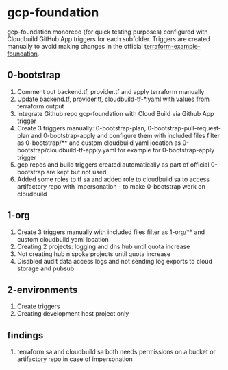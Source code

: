 # gcp-foundation 

gcp-foundation monorepo (for quick testing purposes) configured with Cloudbuild GitHub App triggers for each subfolder. Triggers are created manually to avoid making changes in the official [terraform-example-foundation](https://github.com/terraform-google-modules/terraform-example-foundation). 

## 0-bootstrap
1. Comment out backend.tf, provider.tf and apply terraform manually
1. Update backend.tf, provider.tf, cloudbuild-tf-*.yaml with values from terraform output
1. Integrate Github repo gcp-foundation with Cloud Build via Github App trigger 
1. Create 3 triggers manually: 0-bootstrap-plan, 0-bootstrap-pull-request-plan and 0-bootstrap-apply and configure them with included files filter as 0-bootstrap/** and custom cloudbuild yaml location as 0-bootstrap/cloudbuild-tf-apply.yaml for example for 0-bootstrap-apply trigger
1. gcp repos and build triggers created automatically as part of official 0-bootstrap are kept but not used
1. Added some roles to tf sa and added role to cloudbuild sa to access artifactory repo with impersonation - to make 0-bootstrap work on cloudbuild

## 1-org
1. Create 3 triggers manually with included files filter as 1-org/** and custom cloudbuild yaml location
1. Creating 2 projects: logging and dns hub until quota increase
1. Not creating hub n spoke projects until quota increase
1. Disabled audit data access logs and not sending log exports to cloud storage and pubsub

## 2-environments
1. Create triggers
2. Creating development host project only

## findings
1. terraform sa and cloudbuild sa both needs permissions on a bucket or artifactory repo in case of impersonation